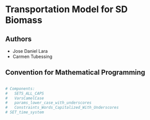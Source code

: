 # Transportation Model for SD Biomass 

## Authors
- Jose Daniel Lara 
- Carmen Tubessing


## Convention for Mathematical Programming 

```Python 

# Components:
#   SETS_ALL_CAPS
#   VarsCamelCase
#   params_lower_case_with_underscores
#   Constraints_Words_Capitalized_With_Underscores
# SET_time_system

```
